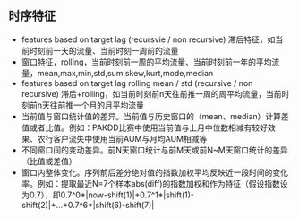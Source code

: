 ## 时序特征

- features based on target lag (recursvie / non recursive)  滞后特征，如当前时刻前一天的流量、当前时刻一周前的流量
- 窗口特征，rolling，当前时刻前一周的平均流量、当前时刻前一年的平均流量，mean,max,min,std,sum,skew,kurt,mode,median
- features based on target lag rolling mean / std (recursive / non recursive)  滞后+rolling，如当前时刻前n天往前推一周的周平均流量，当前时刻前n天往前推一个月的月平均流量
- 当前值与窗口统计值的差异。当前值与历史窗口的（mean、median）计算差值或者比值。例如：PAKDD比赛中使用当前值与上月中位数相减有较好效果、农行客户流失中使用当前AUM与月均AUM相减等
- 不同窗口间的变动差异。前N天窗口统计与前M天或前N~M天窗口统计的差异（比值或差值）
- 窗口内整体变化。序列前后差分绝对值的指数加权平均反映近一段时间的变化率。例如：提取最近N=7个样本abs(diff)的指数加权和作为特征（假设指数设为0.7），即0.7^0*|now-shift(1)|+0.7^1*|shift(1)-shift(2)|+...+0.7^6*|shift(6)-shift(7)|

